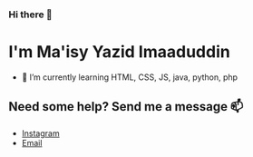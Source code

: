 ### Hi there 👋
# I'm Ma'isy Yazid Imaaduddin
- 🌱 I’m currently learning HTML, CSS, JS, java, python, php

## Need some help? Send me a message 📫
* [Instagram](https://www.instagram.com/haloyazid)
* [Email](mailto://ma39isy@gmail.com)

<!--
**yazid138/yazid138** is a ✨ _special_ ✨ repository because its `README.md` (this file) appears on your GitHub profile.

Here are some ideas to get you started:

- 🔭 I’m currently working on ...
- 🌱 I’m currently learning ...
- 👯 I’m looking to collaborate on ...
- 🤔 I’m looking for help with ...
- 💬 Ask me about ...
- 📫 How to reach me: ...
- 😄 Pronouns: ...
- ⚡ Fun fact: ...
-->
